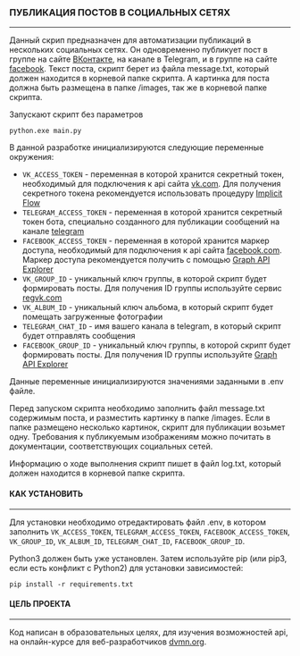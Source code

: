 ### ПУБЛИКАЦИЯ ПОСТОВ В СОЦИАЛЬНЫХ СЕТЯХ
---

Данный скрип предназначен для автоматизации публикаций в нескольких социальных сетях. Он одновременно публикует пост в группе на сайте [ВКонтакте](https://vk.com), на канале в Telegram, и в группе на сайте [facebook](https://www.facebook.com). Текст поста, скрипт берет из файла message.txt, который должен находится в корневой папке скрипта. А картинка для поста должна быть размещена в папке /images, так же в корневой папке скрипта.

Запускают скрипт без параметров
```
python.exe main.py
```	
В данной разработке инициализируются следующие переменные окружения:
- `VK_ACCESS_TOKEN` - переменная в которой хранится секретный токен, необходимый для подключения к api сайта [vk.com](http://www.vk.com). Для получения секретного токена рекомендуется использовать процедуру  [Implicit Flow](https://vk.com/dev/implicit_flow_user)
- `TELEGRAM_ACCESS_TOKEN` - переменная в которой хранится секретный токен бота, специально созданного для публикации сообщений на канале [telegram](https://core.telegram.org/bots/api)
- `FACEBOOK_ACCESS_TOKEN` - переменная в которой хранится маркер доступа, необходимый для подключения к api сайта [facebook.com](https://www.facebook.com). Маркер доступа рекомендуется получить с помощью [Graph API Explorer](https://developers.facebook.com/docs/graph-api/explorer/) 
- `VK_GROUP_ID` - уникальный ключ группы, в которой скрипт будет формировать посты. Для получения ID группы используйте сервис [regvk.com](https://regvk.com/id/)
- `VK_ALBUM_ID` - уникальный ключ альбома, в который скрипт будет помещать загруженные фотографии 
- `TELEGRAM_CHAT_ID` - имя вашего канала в telegram, в который скрипт будет отправлять сообщения
- `FACEBOOK_GROUP_ID` - уникальный ключ группы, в которой скрипт будет формировать посты. Для получения ID группы используйте [Graph API Explorer](https://developers.facebook.com/docs/graph-api/explorer/)


Данные переменные инициализируются значениями заданными в .env файле.

Перед запуском скрипта необходимо заполнить файл message.txt содержимым поста, и разместить картинку в папке /images. Если в папке размещено несколько картинок, скрипт для публикации возьмет одну. Требования к публикуемым изображениям можно почитать в документации, соответствующих социальных сетей.


Информацию о ходе выполнения скрипт пишет в файл log.txt, который должен находится в корневой папке скрипта.

#### КАК УСТАНОВИТЬ
---

Для установки необходимо отредактировать файл .env, в котором заполнить `VK_ACCESS_TOKEN`, `TELEGRAM_ACCESS_TOKEN`, `FACEBOOK_ACCESS_TOKEN`, `VK_GROUP_ID`, `VK_ALBUM_ID`, `TELEGRAM_CHAT_ID`, `FACEBOOK_GROUP_ID`.

Python3 должен быть уже установлен. Затем используйте pip (или pip3, если есть конфликт с Python2) для установки зависимостей:

```
pip install -r requirements.txt
```

#### ЦЕЛЬ ПРОЕКТА
---

Код написан в образовательных целях, для изучения возможностей api, на онлайн-курсе для веб-разработчиков [dvmn.org](https://dvmn.org).
